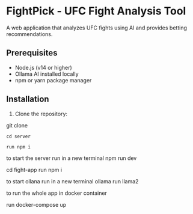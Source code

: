 # FightPick - UFC Fight Analysis Tool

A web application that analyzes UFC fights using AI and provides betting recommendations.

## Prerequisites

- Node.js (v14 or higher)
- Ollama AI installed locally
- npm or yarn package manager

## Installation

1. Clone the repository:

git clone 

    cd server
 
    run npm i 

to start the server run
    in a new terminal
    npm run dev 
 
 cd fight-app
    run npm i 

to start ollana run 
    in a new terminal
    ollama run llama2 
 
    

to run the whole app in docker container 

run docker-compose up 

